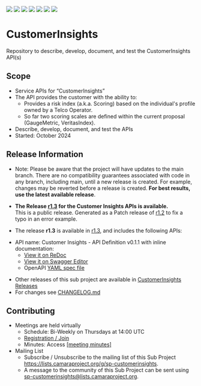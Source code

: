 <a href="https://github.com/camaraproject/CustomerInsights/commits/" title="Last Commit"><img src="https://img.shields.io/github/last-commit/camaraproject/CustomerInsights?style=plastic"></a>
<a href="https://github.com/camaraproject/CustomerInsights/issues" title="Open Issues"><img src="https://img.shields.io/github/issues/camaraproject/CustomerInsights?style=plastic"></a>
<a href="https://github.com/camaraproject/CustomerInsights/pulls" title="Open Pull Requests"><img src="https://img.shields.io/github/issues-pr/camaraproject/CustomerInsights?style=plastic"></a>
<a href="https://github.com/camaraproject/CustomerInsights/graphs/contributors" title="Contributors"><img src="https://img.shields.io/github/contributors/camaraproject/CustomerInsights?style=plastic"></a>
<a href="https://github.com/camaraproject/CustomerInsights" title="Repo Size"><img src="https://img.shields.io/github/repo-size/camaraproject/CustomerInsights?style=plastic"></a>
<a href="https://github.com/camaraproject/CustomerInsights/blob/main/LICENSE" title="License"><img src="https://img.shields.io/badge/License-Apache%202.0-green.svg?style=plastic"></a>
<a href="https://github.com/camaraproject/CustomerInsights/releases/latest" title="Latest Release"><img src="https://img.shields.io/github/release/camaraproject/CustomerInsights?style=plastic"></a>

# CustomerInsights
Repository to describe, develop, document, and test the CustomerInsights API(s)

## Scope

* Service APIs for “CustomerInsights”
* The API provides the customer with the ability to:
  * Provides a risk index (a.k.a. Scoring) based on the individual's profile owned by a Telco Operator.
  * So far two scoring scales are defined within the current proposal (GaugeMetric, VeritasIndex).
* Describe, develop, document, and test the APIs
* Started: October 2024

## Release Information

<!-- Optional: an explicit listing of the latest (pre-)release with additional information, e.g. links to the API definitions -->
<!-- In addition use/uncomment one or multiple the following alternative options when becoming applicable -->
<!-- Pre-releases of this sub project are available in https://github.com/camaraproject/CustomerInsights/releases -->
<!-- The latest public release is available here: https://github.com/camaraproject/CustomerInsights/releases/latest -->
<!-- For changes see [CHANGELOG.md](https://github.com/camaraproject/CustomerInsights/blob/main/CHANGELOG.md) -->
* Note: Please be aware that the project will have updates to the main branch. There are no compatibility guarantees associated with code in any branch, including main, until a new release is created. For example, changes may be reverted before a release is created. **For best results, use the latest available release**.

* **The Release [r1.3](https://github.com/camaraproject/CustomerInsights/releases/tag/r1.3) for the Customer Insights APIs is available.**
<br>This is a public release. Generated as a Patch release of [r1.2](https://github.com/camaraproject/CustomerInsights/releases/tag/r1.2) to fix a typo in an error example.

* The release **r1.3** is available in [r1.3](https://github.com/camaraproject/CustomerInsights/tree/r1.3), and includes the following APIs:
- API name: Customer Insights - API Definition v0.1.1 with inline documentation:
  - [View it on ReDoc](https://redocly.github.io/redoc/?url=https://raw.githubusercontent.com/camaraproject/CustomerInsights/r1.3/code/API_definitions/customer-insights.yaml&nocors)
  - [View it on Swagger Editor](https://editor.swagger.io/?url=https://raw.githubusercontent.com/camaraproject/CustomerInsights/r1.3/code/API_definitions/customer-insights.yaml)
  - OpenAPI [YAML spec file](https://github.com/camaraproject/CustomerInsights/blob/r1.3/code/API_definitions/customer-insights.yaml)

* Other releases of this sub project are available in [CustomerInsights Releases](https://github.com/camaraproject/CustomerInsights/releases)
* For changes see [CHANGELOG.md](https://github.com/camaraproject/CustomerInsights/blob/main/CHANGELOG.md)

## Contributing
* Meetings are held virtually <!-- for new API families request a meeting link from the LF admin team or replace the information with the existing meeting information (of the API family) -->
    * Schedule: Bi-Weekly on Thursdays at 14:00 UTC
    * [Registration / Join](https://zoom-lfx.platform.linuxfoundation.org/meeting/95737002367?password=034d9b74-a944-4def-ae30-0f93802430a5)
    * Minutes: Access [[meeting minutes]](https://lf-camaraproject.atlassian.net/wiki/x/XIBuAQ)
* Mailing List
    <!-- Note: the $sub-project-mailinglistname$ is either already existing or will be created by the CAMARA Admin Team  -->
    * Subscribe / Unsubscribe to the mailing list of this Sub Project <https://lists.camaraproject.org/g/sp-customerinsights>.
    * A message to the community of this Sub Project can be sent using <sp-customerinsights@lists.camaraproject.org>.
